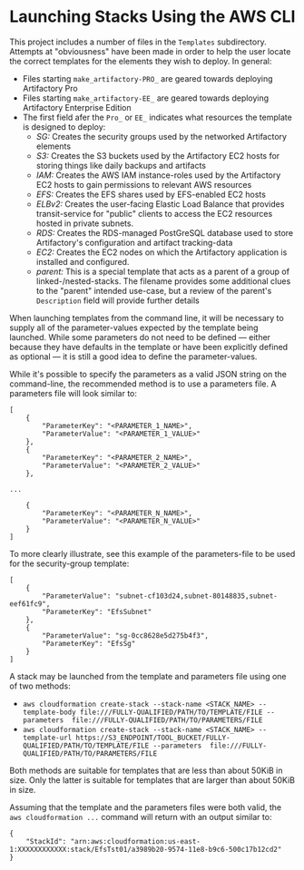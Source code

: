 # Launching Stacks Using the AWS CLI

This project includes a number of files in the `Templates` subdirectory. Attempts at "obviousness" have been made in order to help the user locate the correct templates for the elements they wish to deploy. In general:

* Files starting `make_artifactory-PRO_` are geared towards deploying Artifactory Pro
* Files starting `make_artifactory-EE_` are geared towards deploying Artifactory Enterprise Edition
* The first field afer the `Pro_` or `EE_` indicates what resources the template is designed to deploy:
    * _SG:_ Creates the security groups used by the networked Artifactory elements
    * _S3:_ Creates the S3 buckets used by the Artifactory EC2 hosts for storing things like daily backups and artifacts
    * _IAM:_ Creates the AWS IAM instance-roles used by the Artifactory EC2 hosts to gain permissions to relevant AWS resources
    * _EFS:_ Creates the EFS shares used by EFS-enabled EC2 hosts
    * _ELBv2:_ Creates the user-facing Elastic Load Balance that provides transit-service for "public" clients to access the EC2 resources hosted in private subnets.
    * _RDS:_ Creates the RDS-managed PostGreSQL database used to store Artifactory's configuration and artifact tracking-data
    * _EC2:_ Creates the EC2 nodes on which the Artifactory application is installed and configured.
    * _parent:_ This is a special template that acts as a parent of a group of linked-/nested-stacks. The filename provides some additional clues to the "parent" intended use-case, but a review of the parent's `Description` field will provide further details

When launching templates from the command line, it will be necessary to supply all of the parameter-values expected by the template being launched. While some parameters do not need to be defined &mdash; either because they have defaults in the template or have been explicitly defined as optional &mdash; it is still a good idea to define the parameter-values.

While it's possible to specify the parameters as a valid JSON string on the command-line, the recommended method is to use a parameters file. A parameters file will look similar to:

~~~
[
    {
        "ParameterKey": "<PARAMETER_1_NAME>",
        "ParameterValue": "<PARAMETER_1_VALUE>"
    },
    {
        "ParameterKey": "<PARAMETER_2_NAME>",
        "ParameterValue": "<PARAMETER_2_VALUE>"
    },

...

    {
        "ParameterKey": "<PARAMETER_N_NAME>",
        "ParameterValue": "<PARAMETER_N_VALUE>"
    }
]
~~~

To more clearly illustrate, see this example of the parameters-file to be used for the security-group template:

~~~
[
    {
        "ParameterValue": "subnet-cf103d24,subnet-80148835,subnet-eef61fc9",
        "ParameterKey": "EfsSubnet"
    },
    {
        "ParameterValue": "sg-0cc8628e5d275b4f3",
        "ParameterKey": "EfsSg"
    }
]
~~~

A stack may be launched from the template and parameters file using one of two methods:

* `aws cloudformation create-stack --stack-name <STACK_NAME> --template-body file:///FULLY-QUALIFIED/PATH/TO/TEMPLATE/FILE --parameters  file:///FULLY-QUALIFIED/PATH/TO/PARAMETERS/FILE`
* `aws cloudformation create-stack --stack-name <STACK_NAME> --template-url https://S3_ENDPOINT/TOOL_BUCKET/FULLY-QUALIFIED/PATH/TO/TEMPLATE/FILE --parameters  file:///FULLY-QUALIFIED/PATH/TO/PARAMETERS/FILE`

Both methods are suitable for templates that are less than about 50KiB in size. Only the latter is suitable for templates that are larger than about 50KiB in size.

Assuming that the template and the parameters files were both valid, the `aws cloudformation ...` command will return with an output similar to:

~~~
{
    "StackId": "arn:aws:cloudformation:us-east-1:XXXXXXXXXXXX:stack/EfsTst01/a3989b20-9574-11e8-b9c6-500c17b12cd2"
}
~~~
